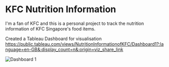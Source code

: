 # KFC Nutrition Information

I'm a fan of KFC and this is a personal project to track the nutrition information of KFC Singapore's food items. 

Created a Tableau Dashboard for visualisation <br />
https://public.tableau.com/views/NutritionInformationofKFC/Dashboard1?:language=en-GB&:display_count=n&:origin=viz_share_link

![Dashboard 1](https://user-images.githubusercontent.com/113328682/189595871-8cbab8c8-acd6-43da-b1c5-37d3df5934a3.png)
